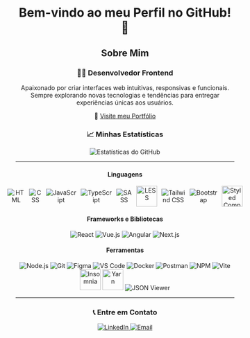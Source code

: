 <h1 align="center">Bem-vindo ao meu Perfil no GitHub! 👋</h1>

<h2 align="center">Sobre Mim</h2>

<div align="center">
  <h3>👨‍💻 Desenvolvedor Frontend</h3>
  <p align="center">
    Apaixonado por criar interfaces web intuitivas, responsivas e funcionais. Sempre explorando novas tecnologias e tendências para entregar experiências únicas aos usuários.
  </p>
  <p align="center">
    🔗 <a href="https://project-portifolio-upgrade-2025.onrender.com/" target="_blank">Visite meu Portfólio</a>
  </p>
</div>

<h3 align="center">📈 Minhas Estatísticas</h3>
<p align="center">
  <img src="https://github-readme-stats.vercel.app/api?username=RobsonPMartins&theme=react&show_icons=true" alt="Estatísticas do GitHub">
</p>


---

<div align="center">
  <h4>Linguagens</h4>
<div style="display: flex; gap: 10px; align-items: center; justify-content: center;">
  <img src="https://img.icons8.com/color/48/000000/html-5.png" alt="HTML">
  <img src="https://img.icons8.com/color/48/000000/css3.png" alt="CSS">
  <img src="https://img.icons8.com/color/48/000000/javascript.png" alt="JavaScript">
  <img src="https://img.icons8.com/color/48/000000/typescript.png" alt="TypeScript">
  <img src="https://img.icons8.com/color/48/000000/sass.png" alt="SASS">
  <img src="https://upload.wikimedia.org/wikipedia/commons/8/81/LESS_Logo.svg" alt="LESS" width="48" height="48">
  <img src="https://img.icons8.com/color/48/000000/tailwind_css.png" alt="Tailwind CSS">
  <img src="https://img.icons8.com/color/48/000000/bootstrap.png" alt="Bootstrap">
  <img src="https://styled-components.com/logo.png" alt="Styled Components" width="48" height="48">
</div>




  <h4>Frameworks e Bibliotecas</h4>
  <p>
    <img src="https://img.icons8.com/color/48/000000/react-native.png" alt="React">
    <img src="https://img.icons8.com/color/48/000000/vue-js.png" alt="Vue.js">
    <img src="https://img.icons8.com/color/48/000000/angularjs.png" alt="Angular">
    <img src="https://img.icons8.com/color/48/000000/nextjs.png" alt="Next.js">
  </p>
  <h4>Ferramentas</h4>
<p>
<p>
  <img src="https://img.icons8.com/color/48/000000/nodejs.png" alt="Node.js">
  <img src="https://img.icons8.com/color/48/000000/git.png" alt="Git">
  <img src="https://img.icons8.com/color/48/000000/figma.png" alt="Figma">
  <img src="https://img.icons8.com/color/48/000000/visual-studio-code-2019.png" alt="VS Code">
  <img src="https://img.icons8.com/color/48/000000/docker.png" alt="Docker">
  <img src="https://img.icons8.com/color/48/000000/postman.png" alt="Postman">
  <img src="https://img.icons8.com/color/48/000000/npm.png" alt="NPM">
  <img src="https://img.icons8.com/color/48/000000/vite.png" alt="Vite">
  <img src="https://github.com/user-attachments/assets/57260963-ef33-4d0d-bdd2-0337d884d618" alt="Insomnia" width="48" height="48">
  <img src="https://github.com/user-attachments/assets/1b4a971f-40c4-4af5-91a7-e23904c839af" alt="Yarn" width="48" height="48">
  <img src="https://img.icons8.com/color/48/000000/json.png" alt="JSON Viewer">
</p>



</div>

---

<h3 align="center">📞 Entre em Contato</h3>
<p align="center">
  <a href="https://www.linkedin.com/in/robson-p-martins-dev" target="_blank">
    <img src="https://img.icons8.com/color/48/000000/linkedin.png" alt="LinkedIn">
  </a>
  <a href="mailto:robson.p.martins2020@gmail.com">
    <img src="https://img.icons8.com/color/48/000000/gmail.png" alt="Email">
  </a>
</p>
